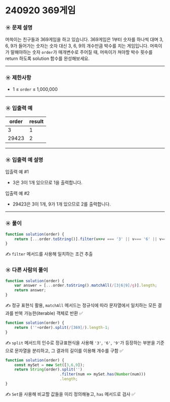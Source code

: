 # 240920 369게임

### ☀️ 문제 설명

머쓱이는 친구들과 369게임을 하고 있습니다. 369게임은 1부터 숫자를 하나씩 대며 3, 6, 9가 들어가는 숫자는 숫자 대신 3, 6, 9의 개수만큼 박수를 치는 게임입니다. 머쓱이가 말해야하는 숫자 `order`가 매개변수로 주어질 때, 머쓱이가 쳐야할 박수 횟수를 return 하도록 solution 함수를 완성해보세요.

---

### ☀️ **제한사항**

- 1 ≤ `order` ≤ 1,000,000

---

### ☀️ **입출력 예**

| order | result |
| --- | --- |
| 3 | 1 |
| 29423 | 2 |

---

### ☀️ **입출력 예 설명**

입출력 예 #1

- 3은 3이 1개 있으므로 1을 출력합니다.

입출력 예 #2

- 29423은 3이 1개, 9가 1개 있으므로 2를 출력합니다.

---

### ☀️ 풀이

```jsx
function solution(order) {
    return [...order.toString()].filter(v=>v === '3' || v=== '6' || v==='9').length;
}
```

✍️ `filter` 메서드를 사용해 일치하는 조건 추출

### ☀️ 다른 사람의 풀이

```jsx
function solution(order) {
    var answer = [...order.toString().matchAll(/[3|6|9]/g)].length;
    return answer;
}
```

✍️ 정규 표현식 활용, `matchAll` 메서드는 정규식에 따라 문자열에서 일치하는 모든 결과를 반복 가능한(iterable) 객체로 반환 ✅

```jsx
function solution(order) {
    return (''+order).split(/[369]/).length-1;
}
```

✍️ `split` 메서드의 인수로 정규표현식을 사용해 `'3'`, `'6'`, `'9'`가 등장하는 부분을 기준으로 문자열을 분리하고, 그 결과의 길이를 이용해 개수를 구함 ✅

```jsx
function solution(order) {
    const mySet = new Set([3,6,9]);
    return String(order).split('')
                        .filter(num => mySet.has(Number(num)))
                        .length;
}
```

✍️ `Set`을 사용해 비교할 값들을 미리 정의해놓고, `has` 메서드로 검사 ✅